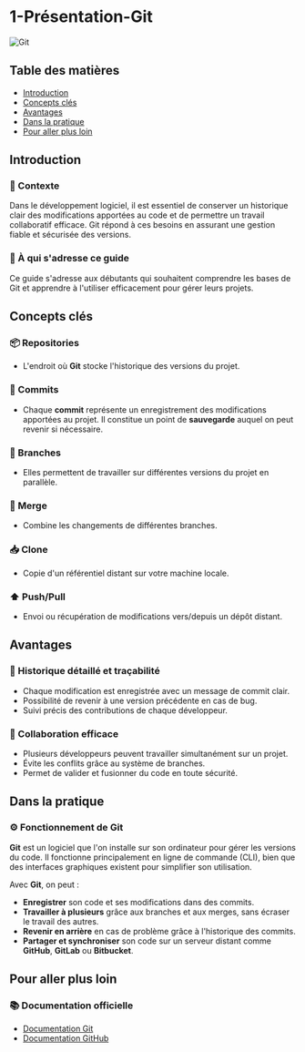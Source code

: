 # 1-Présentation-Git
![Git](https://git-scm.com/images/logos/downloads/Git-Icon-1788C.png)

## Table des matières
- [Introduction](#introduction)
- [Concepts clés](#concepts-clés)
- [Avantages](#avantages)
- [Dans la pratique](#dans-la-pratique)
- [Pour aller plus loin](#pour-aller-plus-loin)

## Introduction
### 🎯 Contexte
Dans le développement logiciel, il est essentiel de conserver un historique clair des modifications apportées au code et de permettre un travail collaboratif efficace. Git répond à ces besoins en assurant une gestion fiable et sécurisée des versions.

### 📝 À qui s'adresse ce guide
Ce guide s'adresse aux débutants qui souhaitent comprendre les bases de Git et apprendre à l'utiliser efficacement pour gérer leurs projets.

## Concepts clés
### 📦 Repositories
- L'endroit où **Git** stocke l'historique des versions du projet.

### 💾 Commits
- Chaque **commit** représente un enregistrement des modifications apportées au projet. Il constitue un point de **sauvegarde** auquel on peut revenir si nécessaire.

### 🌿 Branches
- Elles permettent de travailler sur différentes versions du projet en parallèle.

### 🔄 Merge
- Combine les changements de différentes branches.

### 📥 Clone
- Copie d'un référentiel distant sur votre machine locale.

### ⬆️ Push/Pull
- Envoi ou récupération de modifications vers/depuis un dépôt distant.

## Avantages
### 📜 Historique détaillé et traçabilité
- Chaque modification est enregistrée avec un message de commit clair.
- Possibilité de revenir à une version précédente en cas de bug.
- Suivi précis des contributions de chaque développeur.

### 👥 Collaboration efficace
- Plusieurs développeurs peuvent travailler simultanément sur un projet.
- Évite les conflits grâce au système de branches.
- Permet de valider et fusionner du code en toute sécurité.

## Dans la pratique
### ⚙️ Fonctionnement de Git
**Git** est un logiciel que l'on installe sur son ordinateur pour gérer les versions du code. Il fonctionne principalement en ligne de commande (CLI), bien que des interfaces graphiques existent pour simplifier son utilisation.

Avec **Git**, on peut :
- **Enregistrer** son code et ses modifications dans des commits.
- **Travailler à plusieurs** grâce aux branches et aux merges, sans écraser le travail des autres.
- **Revenir en arrière** en cas de problème grâce à l'historique des commits.
- **Partager et synchroniser** son code sur un serveur distant comme **GitHub**, **GitLab** ou **Bitbucket**.

## Pour aller plus loin
### 📚 Documentation officielle
- [Documentation Git](https://git-scm.com/docs)
- [Documentation GitHub](https://docs.github.com/fr)